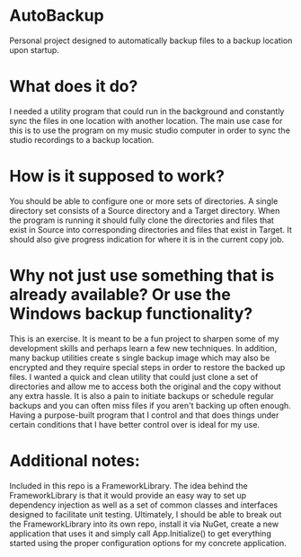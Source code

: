 # AutoBackup
Personal project designed to automatically backup files to a backup location upon startup.

# What does it do?
I needed a utility program that could run in the background and constantly sync the files in one location with another location.  The main use case for this is to use the program on my music studio computer in order to sync the studio recordings to a backup location.

# How is it supposed to work?
You should be able to configure one or more sets of directories.  A single directory set consists of a Source directory and a Target directory.  When the program is running it should fully clone the directories and files that exist in Source into corresponding directories and files that exist in Target.  It should also give progress indication for where it is in the current copy job.

# Why not just use something that is already available? Or use the Windows backup functionality?
This is an exercise.  It is meant to be a fun project to sharpen some of my development skills and perhaps learn a few new techniques.  In addition, many backup utilities create s single backup image which may also be encrypted and they require special steps in order to restore the backed up files.  I wanted a quick and clean utility that could just clone a set of directories and allow me to access both the original and the copy without any extra hassle.  It is also a pain to initiate backups or schedule regular backups and you can often miss files if you aren't backing up often enough.  Having a purpose-built program that I control and that does things under certain conditions that I have better control over is ideal for my use.

# Additional notes:
Included in this repo is a FrameworkLibrary.  The idea behind the FrameworkLibrary is that it would provide an easy way to set up dependency injection as well as a set of common classes and interfaces designed to facilitate unit testing.  Ultimately, I should be able to break out the FrameworkLibrary into its own repo, install it via NuGet, create a new application that uses it and simply call App.Initialize<ConfigurationClass>() to get everything started using the proper configuration options for my concrete application.
